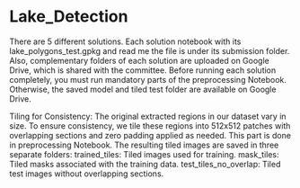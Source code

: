 # Lake_Detection
There are 5 different solutions. Each solution notebook with its lake_polygons_test.gpkg and read me the file is under its submission folder. Also, complementary folders of each solution are uploaded on Google Drive, which is shared with the committee.
Before running each solution completely, you must run mandatory parts of the preprocessing Notebook. Otherwise, the saved model and tiled test folder are available on Google Drive.

Tiling for Consistency: The original extracted regions in our dataset vary in size. To ensure consistency, we tile these regions into 512x512 patches with overlapping sections and zero padding applied as needed. This part is done in preprocessing Notebook. The resulting tiled images are saved in three separate folders: trained_tiles: Tiled images used for training. mask_tiles: Tiled masks associated with the training data. test_tiles_no_overlap: Tiled test images without overlapping sections.
